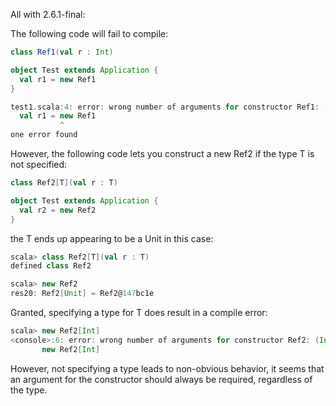 All with 2.6.1-final:

The following code will fail to compile:

```scala
class Ref1(val r : Int)

object Test extends Application {
  val r1 = new Ref1
}
```
```scala
test1.scala:4: error: wrong number of arguments for constructor Ref1: (Int)Ref1
  val r1 = new Ref1
           ^
one error found
```

However, the following code lets you construct a new Ref2 if the type T
is not specified:

```scala
class Ref2[T](val r : T)

object Test extends Application {
  val r2 = new Ref2
}
```

the T ends up appearing to be a Unit in this case:

```scala
scala> class Ref2[T](val r : T)
defined class Ref2

scala> new Ref2
res20: Ref2[Unit] = Ref2@147bc1e
```

Granted, specifying a type for T does result in a compile error:

```scala
scala> new Ref2[Int]
<console>:6: error: wrong number of arguments for constructor Ref2: (Int)Ref2[Int]
       new Ref2[Int]
```

However, not specifying a type leads to non-obvious behavior, it seems
that an argument for the constructor should always be required, regardless
of the type.
